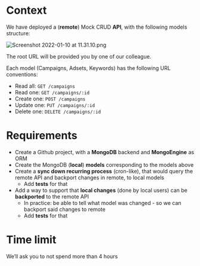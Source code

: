 # Context

We have deployed a (**remote**) Mock CRUD **API**, with the following models structure:

![Screenshot 2022-01-10 at 11.31.10.png](https://s3-us-west-2.amazonaws.com/secure.notion-static.com/9021aa0f-c95f-4ce1-aacd-ee5ad066b95f/Screenshot_2022-01-10_at_11.31.10.png)

The root URL will be provided you by one of our colleague.

Each model (Campaigns, Adsets, Keywords) has the following URL conventions:

- Read all: `GET /campaigns`
- Read one: `GET /campaigns/:id`
- Create one: `POST /campaigns`
- Update one: `PUT /campaigns/:id`
- Delete one: `DELETE /campaigns/:id`

# Requirements

- Create a Github project, with a **MongoDB** backend and **MongoEngine** as ORM
- Create the MongoDB (**local**) **models** corresponding to the models above
- Create a **sync down recurring process** (cron-like), that would query the remote API and backport changes in remote, to local models
  - Add **tests** for that
- Add a way to support that **local changes** (done by local users) can be **backported** to the remote API
  - In practice: be able to tell what model was changed - so we can backport said changes to remote
  - Add **tests** for that

# Time limit

We’ll ask you to not spend more than 4 hours
